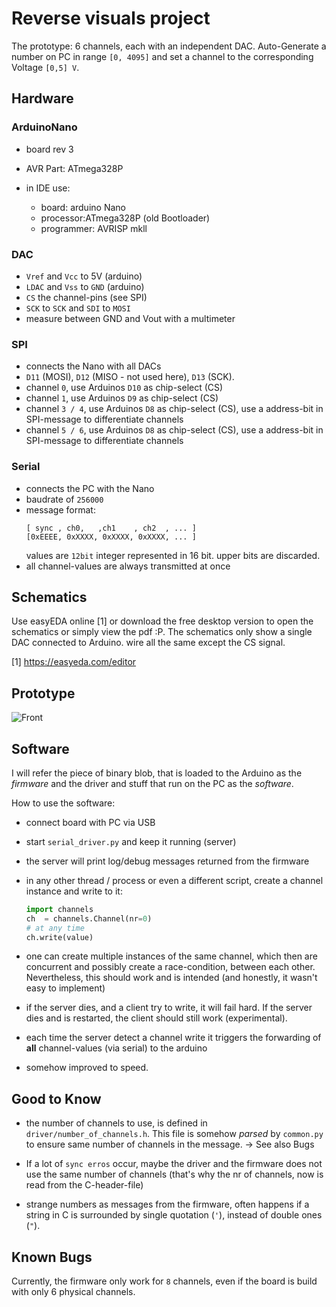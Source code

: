 Reverse visuals project
=====================
The prototype: 6 channels, each with an independent DAC.
Auto-Generate a number on PC in range `[0, 4095]` and set a channel to the corresponding Voltage `[0,5] V`. 

Hardware
--------

### ArduinoNano
- board rev 3
- AVR Part: ATmega328P

- in IDE use:
    - board: arduino Nano
    - processor:ATmega328P (old Bootloader)
    - programmer: AVRISP mkll


### DAC
- `Vref` and `Vcc` to 5V (arduino)
- `LDAC` and `Vss` to `GND` (arduino)
- `CS` the channel-pins (see SPI)
- `SCK` to `SCK` and `SDI` to `MOSI`
- measure between GND and Vout with a multimeter


### SPI
- connects the Nano with all DACs
- `D11` (MOSI), `D12` (MISO - not used here), `D13` (SCK). 
- channel `0`, use Arduinos `D10` as chip-select (CS)
- channel `1`, use Arduinos `D9` as chip-select (CS)
- channel `3 / 4`, use Arduinos `D8` as chip-select (CS), use a address-bit in SPI-message to differentiate channels
- channel `5 / 6`, use Arduinos `D8` as chip-select (CS), use a address-bit in SPI-message to differentiate channels

### Serial
- connects the PC with the Nano 
- baudrate of `256000` 
- message format:
  ``` 
  [ sync , ch0,   ,ch1    , ch2  , ... ]
  [0xEEEE, 0xXXXX, 0xXXXX, 0xXXXX, ... ]
  ```
  values are `12bit` integer represented in 16 bit. upper bits are discarded.
- all channel-values are always transmitted at once


Schematics
----------
Use easyEDA online [1] or download the free desktop version to open the schematics or
simply view the pdf :P. 
The schematics only show a single DAC connected to Arduino. wire all the same except the CS signal.

[1] https://easyeda.com/editor

Prototype
---------
![Front](/photo_front.jpg)


Software
--------
I will refer the piece of binary blob, that is loaded to the Arduino as the *firmware* and the driver and stuff
that run on the PC as the *software*.

How to use the software:
- connect board with PC via USB

- start `serial_driver.py` and keep it running (server)

- the server will print log/debug messages returned from the firmware
  
- in any other thread / process or even a different script, create a channel instance and write to it:
  ```python
  import channels 
  ch  = channels.Channel(nr=0)
  # at any time
  ch.write(value)
  ```
  
- one can create multiple instances of the same channel, which then are concurrent and possibly create a race-condition,
  between each other. Nevertheless, this should work and is intended (and honestly, it wasn't easy to implement)
  
- if the server dies, and a client try to write, it will fail hard. If the server dies and is restarted, the client
  should still work (experimental).
  
- each time the server detect a channel write it triggers the forwarding of **all** channel-values (via serial) 
  to the arduino
  
- somehow improved to speed.

Good to Know
------------
- the number of channels to use, is defined in `driver/number_of_channels.h`. 
  This file is somehow *parsed* by `common.py` to ensure same number of channels in the message. -> See also Bugs
  
- If a lot of `sync erros` occur, maybe the driver and the firmware does not use the same number of 
  channels (that's why the nr of channels, now is read from the C-header-file)
  
- strange numbers as messages from the firmware, often happens if a string in C is surrounded by 
  single quotation (`'`), instead of double ones (`"`).
  
Known Bugs
----------
Currently, the firmware only work for `8` channels, even if the board is build with
only 6 physical channels.
